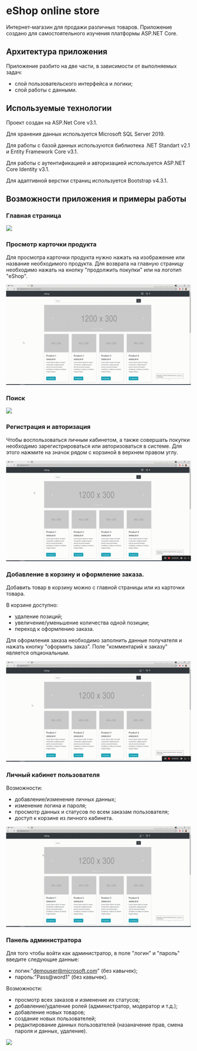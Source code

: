 # eShop online store
Интернет-магазин для продажи различных товаров. Приложение создано для самостоятельного изучения платформы ASP.NET Core.
## Архитектура приложения
Приложение разбито на две части, в зависимости от выполняемых задач:
- слой пользовательского интерфейса и логики;
- слой работы с данными.
## Используемые технологии
Проект создан на ASP.Net Core v3.1.

Для хранения данных используется Microsoft SQL Server 2019.

Для работы с базой данных используются библиотека .NET Standart v2.1 и Entity Framework Core v3.1.

Для работы с аутентификацией и авторизацией используется ASP.NET Core Identity v3.1.

Для адаптивной верстки страниц используется Bootstrap v4.3.1.
## Возможности приложения и примеры работы
### Главная страница
![](Главная-страница.gif)
### Просмотр карточки продукта
Для просмотра карточки продукта нужно нажать на изображение или название необходимого продукта.
Для возврата на главную страницу необходимо нажать на кнопку "продолжить покупки" или на логотип "eShop".

![](Карточка-продукта.gif)
### Поиск
![](Поиск.gif)
### Регистрация и авторизация
Чтобы воспользоваться личным кабинетом, а также совершать покупки необходимо зарегистрироваться или авторизоваться в системе.
Для этого нажмите на значок рядом с корзиной в верхнем правом углу.

![](Регистрация-и-авторизация.gif)
### Добавление в корзину и оформление заказа.
Добавить товар в корзину можно с главной страницы или из карточки товара.

В корзине доступно:
- удаление позиций;
- увеличение/уменьшение количества одной позиции;
- переход к оформлению заказа.

Для оформления заказа необходимо заполнить данные получателя и нажать кнопку "оформить заказ". Поле "комментарий к заказу" является опциональным.

![](Добавление-в-корзину-и-оформление-заказа.gif)
### Личный кабинет пользователя
Возможности:
- добавление/изменение личных данных;
- изменение логина и пароля;
- просмотр данных и статусов по всем заказам пользователя;
- доступ к корзине из личного кабинета.

![](Личный-кабинет-пользователя.gif)

### Панель администратора
Для того чтобы войти как администратор, в поле "логин" и "пароль" введите следующие данные:
- логин:"demouser@microsoft.com" (без кавычек);
- пароль:"Pass@word1" (без кавычек).

Возможности:
- просмотр всех заказов и изменение их статусов;
- добавление/удаление ролей (администратор, модератор и т.д.);
- добавление новых товаров;
- создание новых пользователей;
- редактирование данных пользователей (назаначение прав, смена пароля и данных, удаление).

![](Работа-с-панелью-админа.gif)
